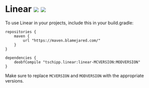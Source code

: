 # Linear [![](http://cf.way2muchnoise.eu/linear.svg)](https://minecraft.curseforge.com/projects/linear) [![](http://cf.way2muchnoise.eu/versions/linear.svg)](https://minecraft.curseforge.com/projects/linear)

To use Linear in your projects, include this in your build.gradle:
```
repositories {
	maven {
		url "https://maven.blamejared.com/"
	}
}

dependencies {
	deobfCompile "tschipp.linear:linear-MCVERSION:MODVERSION" 
}
```
Make sure to replace `MCVERSION` and `MODVERSION` with the appropriate versions.
